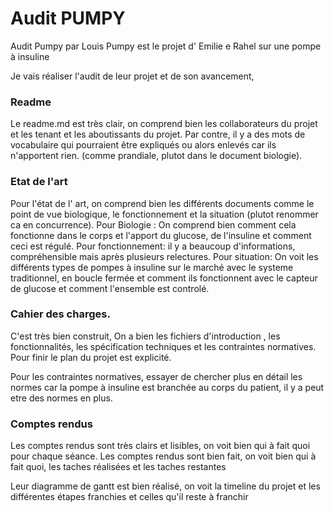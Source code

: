 # Audit PUMPY
Audit Pumpy par Louis
Pumpy est le projet d' Emilie e Rahel sur une pompe à insuline

Je vais réaliser l'audit de leur projet et de son avancement,

### Readme
Le readme.md est très clair, on comprend bien les collaborateurs du projet et les tenant et les aboutissants du projet.
Par contre, il y a des mots de vocabulaire qui pourraient être expliqués ou alors enlevés car ils n'apportent rien. (comme prandiale, plutot dans le document biologie).


### Etat de l'art
Pour l'état de l' art, on comprend bien les différents documents comme le point de vue biologique, le fonctionnement et la situation (plutot renommer ca en concurrence).
Pour Biologie : On comprend bien comment cela fonctionne dans le corps et l'apport du glucose, de l'insuline et comment ceci est régulé.
Pour fonctionnement: il y a beaucoup d'informations, compréhensible mais après plusieurs relectures.
Pour situation: On voit les différents types de pompes à insuline sur le marché avec le systeme traditionnel, en boucle fermée et comment ils fonctionnent avec le capteur de glucose et comment l'ensemble est controlé.

### Cahier des charges.

C'est très bien construit, On a bien les fichiers d'introduction , les fonctionnalités, les spécification techniques et les contraintes normatives. Pour finir le plan du projet est explicité.

Pour les contraintes normatives, essayer de chercher plus en détail les normes car la pompe à insuline est branchée au corps du patient, il y a peut etre des normes en plus.

### Comptes rendus 
Les comptes rendus sont très clairs et lisibles, on voit bien qui à fait quoi pour chaque séance. 
Les comptes rendus sont bien fait, on voit bien qui à fait quoi, les taches réalisées et les taches restantes

Leur diagramme de gantt est bien réalisé, on voit la timeline du projet et les différentes étapes franchies et celles qu'il reste à franchir
